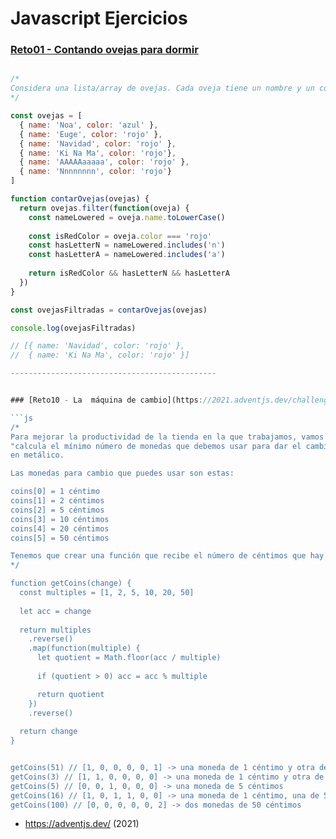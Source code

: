 # Javascript Ejercicios

### [Reto01 - Contando ovejas para dormir](https://2021.adventjs.dev/challenges/01)

```js

/*
Considera una lista/array de ovejas. Cada oveja tiene un nombre y un color. Haz una función que devuelva una lista con todas las ovejas que sean de color rojo y que además su nombre contenga tanto las letras n Y a, sin importar el orden, las mayúsculas o espacios.
*/

const ovejas = [
  { name: 'Noa', color: 'azul' },
  { name: 'Euge', color: 'rojo' },
  { name: 'Navidad', color: 'rojo' },
  { name: 'Ki Na Ma', color: 'rojo'},
  { name: 'AAAAAaaaaa', color: 'rojo' },
  { name: 'Nnnnnnnn', color: 'rojo'}
]

function contarOvejas(ovejas) {
  return ovejas.filter(function(oveja) {
    const nameLowered = oveja.name.toLowerCase()
    
    const isRedColor = oveja.color === 'rojo'
    const hasLetterN = nameLowered.includes('n')
    const hasLetterA = nameLowered.includes('a')
    
    return isRedColor && hasLetterN && hasLetterA
  })
}

const ovejasFiltradas = contarOvejas(ovejas)

console.log(ovejasFiltradas)

// [{ name: 'Navidad', color: 'rojo' },
//  { name: 'Ki Na Ma', color: 'rojo' }]

----------------------------------------------


### [Reto10 - La  máquina de cambio](https://2021.adventjs.dev/challenges/10)

```js
/*
Para mejorar la productividad de la tienda en la que trabajamos, vamos a crear una pequeña máquina que 
"calcula el mínimo número de monedas que debemos usar para dar el cambio de una compra"
en metálico.

Las monedas para cambio que puedes usar son estas:

coins[0] = 1 céntimo
coins[1] = 2 céntimos
coins[2] = 5 céntimos
coins[3] = 10 céntimos
coins[4] = 20 céntimos
coins[5] = 50 céntimos

Tenemos que crear una función que recibe el número de céntimos que hay que devolver al cliente y la función nos da un array con la combinación de monedas mínimas que debemos usar para conseguirlo.
*/

function getCoins(change) {
  const multiples = [1, 2, 5, 10, 20, 50]
  
  let acc = change
  
  return multiples
    .reverse()
    .map(function(multiple) {
      let quotient = Math.floor(acc / multiple)
      
      if (quotient > 0) acc = acc % multiple

      return quotient
    })
    .reverse()
  
  return change
}


getCoins(51) // [1, 0, 0, 0, 0, 1] -> una moneda de 1 céntimo y otra de 50 céntimos
getCoins(3) // [1, 1, 0, 0, 0, 0] -> una moneda de 1 céntimo y otra de 2
getCoins(5) // [0, 0, 1, 0, 0, 0] -> una moneda de 5 céntimos
getCoins(16) // [1, 0, 1, 1, 0, 0] -> una moneda de 1 céntimo, una de 5 y una de 10
getCoins(100) // [0, 0, 0, 0, 0, 2] -> dos monedas de 50 céntimos

```

* https://adventjs.dev/ (2021)